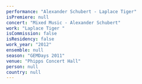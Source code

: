 ```yaml
---
performance: "Alexander Schubert - Laplace Tiger"
isPremiere: null
concert: "Mixed Music - Alexander Schubert"
work: "Laplace Tiger "
isCommission: false
isResidency: false
work_year: "2012"
ensemble: null
season: "GEMDays 2011"
venue: "Phipps Concert Hall"
person: null
country: null
---
```



